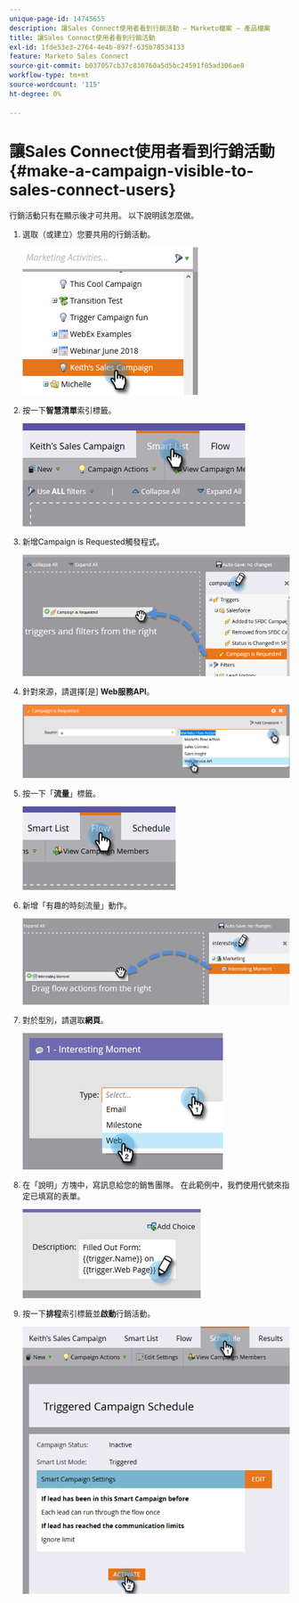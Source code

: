 ```yaml
---
unique-page-id: 14745655
description: 讓Sales Connect使用者看到行銷活動 — Marketo檔案 — 產品檔案
title: 讓Sales Connect使用者看到行銷活動
exl-id: 1fde53e3-2764-4e4b-897f-635b78534133
feature: Marketo Sales Connect
source-git-commit: b037057cb37c830760a5d5bc24591f85ad306ae8
workflow-type: tm+mt
source-wordcount: '115'
ht-degree: 0%

---
```


# 讓Sales Connect使用者看到行銷活動 {#make-a-campaign-visible-to-sales-connect-users}

行銷活動只有在顯示後才可共用。 以下說明該怎麼做。

1. 選取（或建立）您要共用的行銷活動。

   ![](assets/make-a-marketing-campaign-visible-msc-1.png)

1. 按一下&#x200B;**智慧清單**&#x200B;索引標籤。

   ![](assets/make-a-marketing-campaign-visible-msc-2.png)

1. 新增Campaign is Requested觸發程式。

   ![](assets/make-a-marketing-campaign-visible-msc-3.png)

1. 針對來源，請選擇[是] **Web服務API**。

   ![](assets/make-a-marketing-campaign-visible-msc-4.png)

1. 按一下「**流量**」標籤。

   ![](assets/make-a-marketing-campaign-visible-msc-5.png)

1. 新增「有趣的時刻流量」動作。

   ![](assets/make-a-marketing-campaign-visible-msc-6.png)

1. 對於型別，請選取&#x200B;**網頁**。

   ![](assets/make-a-marketing-campaign-visible-msc-7.png)

1. 在「說明」方塊中，寫訊息給您的銷售團隊。 在此範例中，我們使用代號來指定已填寫的表單。

   ![](assets/make-a-marketing-campaign-visible-msc-8.png)

1. 按一下&#x200B;**排程**&#x200B;索引標籤並&#x200B;**啟動**&#x200B;行銷活動。

   ![](assets/make-a-marketing-campaign-visible-msc-9.png)
